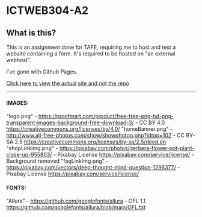 # ICTWEB304-A2

## What is this?

This is an assignment done for TAFE, requiring me to host and test a website containing a form. It's required to be hosted on "an external webhost".

I've gone with Github Pages.

[Click here to view the actual site and not the repo](https://ineededthisforsrtafe.github.io/)

---

#### IMAGES:

"logo.png" - https://proofmart.com/product/free-tree-png-hd-png-transparent-images-background-free-download-3/ - CC BY 4.0 https://creativecommons.org/licenses/by/4.0/
"homeBanner.png" - http://www.all-free-photos.com/show/showphotop.php?idtop=102 - CC BY-SA 2.5 https://creativecommons.org/licenses/by-sa/2.5/deed.en
"shopLinkImg.png" - https://pixabay.com/photos/gerbera-flower-pot-plant-close-up-955803/ - Pixabay License https://pixabay.com/service/license/ - Background removed
"faqLinkImg.png" - https://pixabay.com/vectors/deep-thought-mind-question-1296377/ - Pixabay License https://pixabay.com/service/license/ 

#### FONTS:

"Allura" - https://github.com/googlefonts/allura - OFL 1.1 https://github.com/googlefonts/allura/blob/main/OFL.txt 